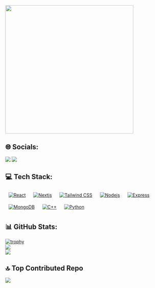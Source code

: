 
<!---
abhrajit2004/abhrajit2004 is a ✨ special ✨ repository because its `README.md` (this file) appears on your GitHub profile.
You can click the Preview link to take a look at your changes.
--->
<img style="height:400px;" src="https://github.com/user-attachments/assets/b8d0498e-fede-4d00-b9ad-4b6ff2e12538" />
<br />

## 🌐 Socials:
<a href="https://www.linkedin.com/in/abhrajit-gupta/" target="_blank"><img src="https://skillicons.dev/icons?i=linkedin" /></a>
<a href="https://www.instagram.com/abhrajit_gupta/" target="_blank"><img src="https://skillicons.dev/icons?i=instagram" /></a>

## 💻 Tech Stack:
<a href="https://reactjs.org/" target="_blank"><img style="margin: 10px" alt="React" src="https://skillicons.dev/icons?i=react" /></a>
<a href="https://nextjs.org/" target="_blank"><img style="margin: 10px" alt="Nextjs" src="https://skillicons.dev/icons?i=nextjs" /></a>
<a href="https://tailwindcss.com/" target="_blank"><img style="margin: 10px" alt="Tailwind CSS" src="https://skillicons.dev/icons?i=tailwindcss" /></a>
<a href="https://nodejs.org/" target="_blank"><img style="margin: 10px" alt="Nodejs" src="https://skillicons.dev/icons?i=nodejs" /></a>
<a href="https://expressjs.com/" target="_blank"><img style="margin: 10px" alt="Express" src="https://skillicons.dev/icons?i=express" /></a>
<a href="https://www.mongodb.com/" target="_blank"><img style="margin: 10px" alt="MongoDB" src="https://skillicons.dev/icons?i=mongodb" /></a>
<a href="https://www.w3schools.com/cpp/" target="_blank"><img style="margin: 10px" alt="C++" src="https://skillicons.dev/icons?i=cpp" /></a>
<a href="https://www.python.org/" target="_blank"><img style="margin: 10px" alt="Python" src="https://skillicons.dev/icons?i=python" /></a>

## 📊 GitHub Stats:
[![trophy](https://github-profile-trophy.vercel.app/?username=abhrajit2004&theme=onedark)](https://github.com/abhrajit2004/github-profile-trophy)<br />
![](https://github-readme-stats.vercel.app/api?username=abhrajit2004&theme=dark&hide_border=false&include_all_commits=false&count_private=false)<br/>
![](https://github-readme-streak-stats.herokuapp.com/?user=abhrajit2004&theme=dark&hide_border=false)<br/>

## 🔝 Top Contributed Repo
![](https://github-contributor-stats.vercel.app/api?username=abhrajit2004&limit=5&theme=tokyonight&combine_all_yearly_contributions=true)
